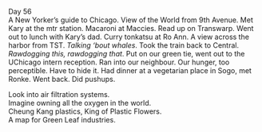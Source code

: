Day 56  
A New Yorker’s guide to Chicago. View of the World from 9th Avenue. Met Kary at the mtr station. Macaroni at Maccies. Read up on Transwarp. Went out to lunch with Kary’s dad. Curry tonkatsu at Ro Ann. A view across the harbor from TST. *Talking ‘bout whales*. Took the train back to Central. *Rawdogging this, rawdogging that*. Put on our green tie, went out to the UChicago intern reception. Ran into our neighbour. Our hunger, too perceptible. Have to hide it. Had dinner at a vegetarian place in Sogo, met Ronke. Went back. Did pushups. 

Look into air filtration systems.   
Imagine owning all the oxygen in the world.  
Cheung Kang plastics, King of Plastic Flowers.   
A map for Green Leaf industries.